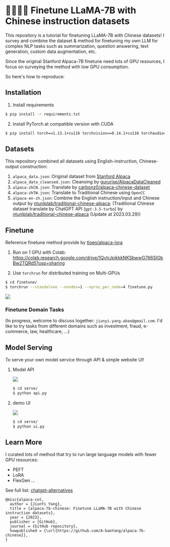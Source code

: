 # 🦙🧋🇹🇼 Finetune LLaMA-7B with Chinese instruction datasets

This repository is a tutorial for finetuning LLaMA-7B with Chinese datasets! 
I survey and combine the dataset & method for finetuning my own LLM for complex NLP tasks such as summarization, question answering, text generation, custom data augmentation, etc. 

Since the original Stanford Alpaca-7B finetune need lots of GPU resources, I focus on surveying the method with low GPU consumption.

So here's how to reproduce:


## Installation

1. Install requirements

```bash
$ pip install -r requirements.txt
```

2. Install PyTorch at compatible version with CUDA

```bash
$ pip install torch==1.13.1+cu116 torchvision==0.14.1+cu116 torchaudio==0.13.1+cu116 --extra-index-url https://download.pytorch.org/whl/cu116
```


## Datasets

This repository combined all datasets using English-instruction, Chinese-output construction:

1. `alpaca_data.json`: Original dataset from [Stanford Alpaca](https://github.com/tatsu-lab/stanford_alpaca)
2. `alpaca_data_cleansed.json`: Cleansing by [gururise/AlpacaDataCleaned](https://github.com/gururise/AlpacaDataCleaned)
3. `alpaca-zhCN.json`: Translate by [carbonz0/alpaca-chinese-dataset](https://github.com/carbonz0/alpaca-chinese-dataset)
4. `alpaca-zhTW.json`: Translate to Traditional Chinese using `OpenCC`
5. `alpaca-en-zh.json`: Combine the English instruction/input and Chinese output by [ntunlplab/traditional-chinese-alpaca](https://github.com/ntunlplab/traditional-chinese-alpaca): (Traditional Chinese dataset translate by ChatGPT API (`gpt-3.5-turbo`) by [ntunlplab/traditional-chinese-alpaca](https://github.com/ntunlplab/traditional-chinese-alpaca) (Update at 2023.03.29))


## Finetune

Reference finetune method provide by [tloen/alpaca-lora](https://github.com/tloen/alpaca-lora) 

1. Run on 1 GPU with Colab: https://colab.research.google.com/drive/1QvtrJpikkkNKSbwwG766SIGbBw2TQRd5?usp=sharing

2. Use `torchrun` for distributed training on Multi-GPUs

```bash
$ cd finetune/
$ torchrun --standalone --nnodes=1 --nproc_per_node=4 finetune.py
```

![](https://i.imgur.com/Czw3AAx.png)

### Finetune Domain Tasks

(In progress, welcome to discuss together: `jiunyi.yang.abao@gmail.com`. I'd like to try tasks from different domains such as investment, fraud, e-commerce, law, healthcare, ...)


## Model Serving
To serve your own model service through API & simple website UI!

1. Model API

    ![](https://i.imgur.com/lkJnZ92.png)

    ```bash
    $ cd serve/
    $ python api.py
    ```

2. demo UI

    ![](https://i.imgur.com/SnihV9H.png)

    ```bash
    $ cd serve/
    $ python ui.py
    ```


## Learn More 

I curated lots of method that try to run large language models with fewer GPU resources:

- PEFT
- LoRA
- FlexGen
...

See full list: [chatgpt-alternatives](https://github.com/A-baoYang/chatgpt-alternatives)


```
@misc{alpaca-cot,
  author = {JiunYi Yang},
  title = {alpaca-7b-chinese: Finetune LLaMA-7B with Chinese instruction datasets},
  year = {2023},
  publisher = {GitHub},
  journal = {GitHub repository},
  howpublished = {\url{https://github.com/A-baoYang/alpaca-7b-chinese}},
}
```
